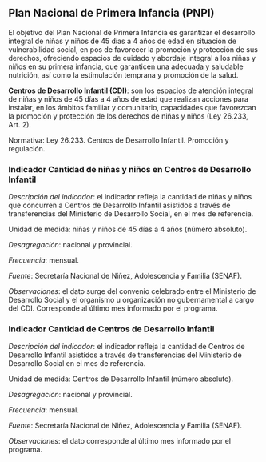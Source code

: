 ## Plan Nacional de Primera Infancia (PNPI)

El objetivo del Plan Nacional de Primera Infancia es garantizar el desarrollo integral de niñas y niños de 45 días a 4 años de edad en situación de vulnerabilidad social, en pos de favorecer la promoción y protección de sus derechos, ofreciendo espacios de cuidado y abordaje integral a los niñas y niños en su primera infancia, que garanticen una adecuada y saludable nutrición, así como la estimulación temprana y promoción de la salud.

**Centros de Desarrollo Infantil (CDI)**: son los espacios de atención integral de niñas y niños de  45 días a 4 años de edad que realizan acciones para instalar, en los ámbitos familiar y comunitario, capacidades que favorezcan la promoción y protección de los derechos de niñas y niños (Ley 26.233, Art. 2). 

Normativa: Ley 26.233. Centros de Desarrollo Infantil. Promoción y regulación.

### Indicador Cantidad de niñas y niños en Centros de Desarrollo Infantil 

*Descripción del indicador*: el indicador refleja la cantidad de niñas y niños que concurren a Centros de Desarrollo Infantil asistidos a través de transferencias del Ministerio de Desarrollo Social, en el mes de referencia. 

Unidad de medida: niñas y niños de 45 días a 4 años (número absoluto).

*Desagregación*: nacional y provincial. 

*Frecuencia*: mensual.

*Fuente*: Secretaría Nacional de Niñez, Adolescencia y Familia (SENAF).

*Observaciones*: el dato surge del convenio celebrado entre el Ministerio de Desarrollo Social y el organismo u organización no gubernamental a cargo del CDI. Corresponde al último mes informado por el programa.


### Indicador Cantidad de Centros de Desarrollo Infantil

*Descripción del indicador*: el indicador refleja la cantidad de Centros de Desarrollo Infantil asistidos a través de transferencias del Ministerio de Desarrollo Social en el mes de referencia. 

Unidad de medida: Centros de Desarrollo Infantil (número absoluto).

*Desagregación*: nacional y provincial. 

*Frecuencia*: mensual.

*Fuente*: Secretaría Nacional de Niñez, Adolescencia y Familia (SENAF).

*Observaciones*: el dato corresponde al último mes informado por el programa.
